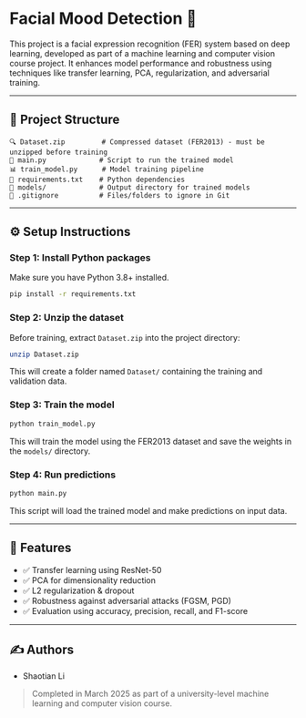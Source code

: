 # Facial Mood Detection 🌭

This project is a facial expression recognition (FER) system based on deep learning, developed as part of a machine learning and computer vision course project. It enhances model performance and robustness using techniques like transfer learning, PCA, regularization, and adversarial training.

---

## 📁 Project Structure

```
🔍 Dataset.zip         # Compressed dataset (FER2013) - must be unzipped before training
👤 main.py             # Script to run the trained model
📊 train_model.py      # Model training pipeline
📄 requirements.txt    # Python dependencies
💾 models/             # Output directory for trained models
🔎 .gitignore          # Files/folders to ignore in Git
```

---

## ⚙️ Setup Instructions

### Step 1: Install Python packages

Make sure you have Python 3.8+ installed.

```bash
pip install -r requirements.txt
```

### Step 2: Unzip the dataset

Before training, extract `Dataset.zip` into the project directory:

```bash
unzip Dataset.zip
```

This will create a folder named `Dataset/` containing the training and validation data.

### Step 3: Train the model

```bash
python train_model.py
```

This will train the model using the FER2013 dataset and save the weights in the `models/` directory.

### Step 4: Run predictions

```bash
python main.py
```

This script will load the trained model and make predictions on input data.

---

## 🧐 Features

- ✅ Transfer learning using ResNet-50
- ✅ PCA for dimensionality reduction
- ✅ L2 regularization & dropout
- ✅ Robustness against adversarial attacks (FGSM, PGD)
- ✅ Evaluation using accuracy, precision, recall, and F1-score

---

## ✍️ Authors

- Shaotian Li  

> Completed in March 2025 as part of a university-level machine learning and computer vision course.
